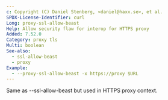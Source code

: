 ```yaml
---
c: Copyright (C) Daniel Stenberg, <daniel@haxx.se>, et al.
SPDX-License-Identifier: curl
Long: proxy-ssl-allow-beast
Help: Allow security flaw for interop for HTTPS proxy
Added: 7.52.0
Category: proxy tls
Multi: boolean
See-also:
  - ssl-allow-beast
  - proxy
Example:
  - --proxy-ssl-allow-beast -x https://proxy $URL
---
```


Same as --ssl-allow-beast but used in HTTPS proxy context.
